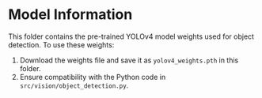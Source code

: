 # Model Information

This folder contains the pre-trained YOLOv4 model weights used for object detection. To use these weights:
1. Download the weights file and save it as `yolov4_weights.pth` in this folder.
2. Ensure compatibility with the Python code in `src/vision/object_detection.py`.
